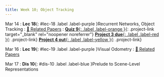 ```yaml
---
title: Week 10; Object Tracking
---
```


Mar 14
: **Lec 18**{: #lec-18 .label .label-purple }Recurrent Networks, Object Tracking
  : [📃 Related Papers](/papers/#recurrent-networks-and-object-tracking)
: [**Quiz 9**{: .label .label-orange }](https://www.gradescope.com/courses/480760){: .project-link target="_blank" rel="noopener noreferrer"} [**Project 3 due**{: .label .label-red }](/projects/project3/){: .project-link} [**Project 4 out**{: .label .label-yellow }](/projects/#project-4){: .project-link} 



Mar 16
: **Lec 19**{: #lec-19 .label .label-purple }Visual Odometry
  : [📃 Related Papers](/papers/#visual-odometry-and-localization)




Mar 17
: **Dis 10**{: #dis-10 .label .label-blue }Prelude to Scene-Level Representations

